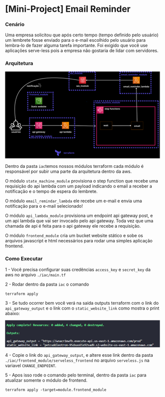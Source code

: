 # [Mini-Project] Email Reminder

###  Cenário
Uma empresa solicitou que após certo tempo (tempo definido pelo usuário) um lembrete fosse enviado para o e-mail escolhido pelo usuário para lembra-lo de fazer alguma tarefa importante. Foi exigido que você use aplicações serve-less pois a empresa não gostaria de lidar com servidores.
    
### Arquitetura
![Alt text](./assets/arquitetura.png "Title")

Dentro da pasta `iac`temos nossos módulos terraform cada módulo é responsável por subir uma parte da arquitetura dentro da aws.

O módulo `state_machine_module` provisiona o step function que recebe uma requisição do api lambda com um payload indicando o email a receber a notificação e o tempo de espera do lembrete.

O módulo `email_remindar_lambda` ele recebe um e-mail e envia uma notificação para o e-mail selecionado! 

O módulo `api_lambda_module` provisiona um endpoint api gateway post, e um api lambda que vai ser invocado pelo api gateway. Toda vez que uma chamada de api é feita para o api gateway ele recebe a requisição.

O módulo `frontend_module` cria um bucket website stático e sobe os arquivos javascript e html necessários para rodar uma simples aplicação frontend.

### Como Executar

1 - Você precisa configurar suas credências `access_key` e `secret_key` da aws no arquivo `./iac/main.tf` 

2 - Rodar dentro da pasta `iac` o comando

    terraform apply

3 - Se tudo ocorrer bem você verá na saida outputs terraform com o link do `api_gateway_output` e o link com o `static_website_link` como mostra o print abaixo:

![Alt text](./assets/output_terraform.png "Title")

4 - Copie o link do `api_gateway_output`, e altere esse link dentro da pasta `./iac/frontend_module/serveless_frontend` no arquivo `serveless.js` na variavel `CHANGE_ENDPOINT`.

5 - Apos isso rode o comando pelo terminal, dentro da pasta `iac` para atualizar somente o módulo de frontend.
    
    terraform apply -target=module.frontend_module
